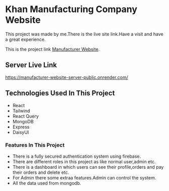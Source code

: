 # Khan Manufacturing Company Website

This project was made by me.There is the live site link.Have a visit and have a great experience.

This is the project link [Manufacturer Website](https://manufacturer-website-6ea45.web.app/).

## Server Live Link 

https://manufacturer-website-server-public.onrender.com/

## Technologies Used In This Project

-  React
-  Tailwind
-  React Query
-  MongoDB
-  Express
-  DaisyUI

### Features In This Project

-  There is a fully secured authentication system using firebase.
-  There are different roles in this project as like normal user,admin etc.
-  There is a dashboard in which users can see their profile,orders and pay their orders and delete etc.
-  For Admin there some extraa features.Admin can control the system.
-  All the data used from mongodb.
